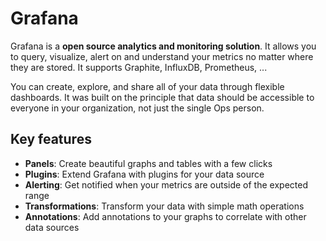# Grafana

Grafana is a **open source analytics and monitoring solution**. It allows you to query, visualize, alert on and understand your metrics no matter where they are stored. It supports Graphite, InfluxDB, Prometheus, ...

You can create, explore, and share all of your data through flexible dashboards. It was built on the principle that data should be accessible to everyone in your organization, not just the single Ops person.

## Key features
- **Panels**: Create beautiful graphs and tables with a few clicks
- **Plugins**: Extend Grafana with plugins for your data source
- **Alerting**: Get notified when your metrics are outside of the expected range
- **Transformations**: Transform your data with simple math operations
- **Annotations**: Add annotations to your graphs to correlate with other data sources